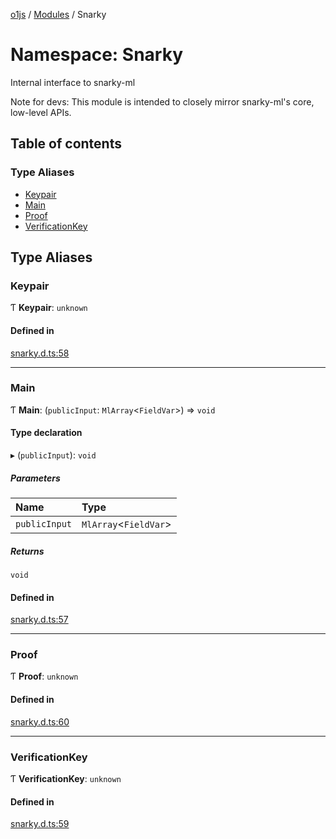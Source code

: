[o1js](../README.md) / [Modules](../modules.md) / Snarky

# Namespace: Snarky

Internal interface to snarky-ml

Note for devs: This module is intended to closely mirror snarky-ml's core, low-level APIs.

## Table of contents

### Type Aliases

- [Keypair](Snarky.md#keypair)
- [Main](Snarky.md#main)
- [Proof](Snarky.md#proof)
- [VerificationKey](Snarky.md#verificationkey)

## Type Aliases

### Keypair

Ƭ **Keypair**: `unknown`

#### Defined in

[snarky.d.ts:58](https://github.com/o1-labs/o1js/blob/6731ad3/src/snarky.d.ts#L58)

___

### Main

Ƭ **Main**: (`publicInput`: `MlArray`\<`FieldVar`\>) => `void`

#### Type declaration

▸ (`publicInput`): `void`

##### Parameters

| Name | Type |
| :------ | :------ |
| `publicInput` | `MlArray`\<`FieldVar`\> |

##### Returns

`void`

#### Defined in

[snarky.d.ts:57](https://github.com/o1-labs/o1js/blob/6731ad3/src/snarky.d.ts#L57)

___

### Proof

Ƭ **Proof**: `unknown`

#### Defined in

[snarky.d.ts:60](https://github.com/o1-labs/o1js/blob/6731ad3/src/snarky.d.ts#L60)

___

### VerificationKey

Ƭ **VerificationKey**: `unknown`

#### Defined in

[snarky.d.ts:59](https://github.com/o1-labs/o1js/blob/6731ad3/src/snarky.d.ts#L59)
